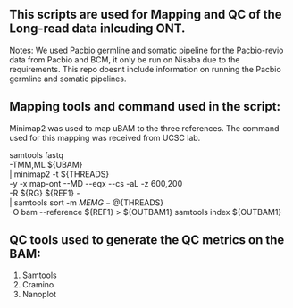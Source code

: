 ## This scripts are used for Mapping and QC of the Long-read data inlcuding ONT.

Notes: We used Pacbio germline and somatic pipeline for the Pacbio-revio data from Pacbio and BCM, it only be run on Nisaba due to the requirements. This repo doesnt include information on running the Pacbio germline and somatic pipelines.

## Mapping tools and command used in the script:

Minimap2 was used to map uBAM to the three references. The command used for this mapping was received from UCSC lab.

samtools fastq \
    -TMM,ML ${UBAM} \
    | minimap2 -t ${THREADS} \
        -y -x map-ont --MD --eqx --cs -aL -z 600,200\
        -R ${RG} ${REF1} - \
    | samtools sort -m ${MEM}G -@${THREADS} \
        -O bam --reference ${REF1} > ${OUTBAM1}
samtools index ${OUTBAM1}


## QC tools used to generate the QC metrics on the BAM:

1) Samtools
2) Cramino
3) Nanoplot
